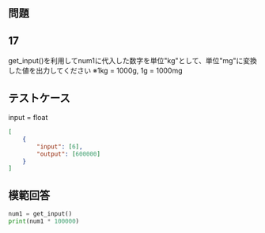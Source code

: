 ## 問題
## 17

get_input()を利用してnum1に代入した数字を単位"kg"として、単位"mg"に変換した値を出力してください
※1kg = 1000g, 1g = 1000mg

## テストケース
input = float
```json
[
	{
		"input": [6],
		"output": [600000]
	}
]
```

## 模範回答
```python
num1 = get_input()
print(num1 * 100000)
```